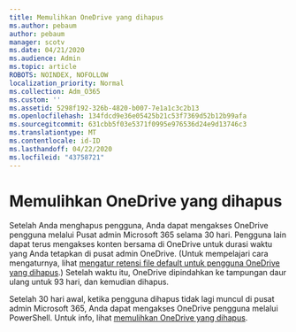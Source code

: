```yaml
---
title: Memulihkan OneDrive yang dihapus
ms.author: pebaum
author: pebaum
manager: scotv
ms.date: 04/21/2020
ms.audience: Admin
ms.topic: article
ROBOTS: NOINDEX, NOFOLLOW
localization_priority: Normal
ms.collection: Adm_O365
ms.custom: ''
ms.assetid: 5298f192-326b-4820-b007-7e1a1c3c2b13
ms.openlocfilehash: 134fdcd9e36e05425b21c53f7369d52b12b99afa
ms.sourcegitcommit: 631cbb5f03e5371f0995e976536d24e9d13746c3
ms.translationtype: MT
ms.contentlocale: id-ID
ms.lasthandoff: 04/22/2020
ms.locfileid: "43758721"
---
```

# <a name="restore-a-deleted-onedrive"></a>Memulihkan OneDrive yang dihapus

Setelah Anda menghapus pengguna, Anda dapat mengakses OneDrive pengguna melalui Pusat admin Microsoft 365 selama 30 hari. Pengguna lain dapat terus mengakses konten bersama di OneDrive untuk durasi waktu yang Anda tetapkan di pusat admin OneDrive. (Untuk mempelajari cara mengaturnya, lihat [mengatur retensi file default untuk pengguna OneDrive yang dihapus](https://go.microsoft.com/fwlink/?linkid=874267).) Setelah waktu itu, OneDrive dipindahkan ke tampungan daur ulang untuk 93 hari, dan kemudian dihapus.
  
Setelah 30 hari awal, ketika pengguna dihapus tidak lagi muncul di pusat admin Microsoft 365, Anda dapat mengakses OneDrive pengguna melalui PowerShell. Untuk info, lihat [memulihkan OneDrive yang dihapus](https://go.microsoft.com/fwlink/?linkid=874269).
  

